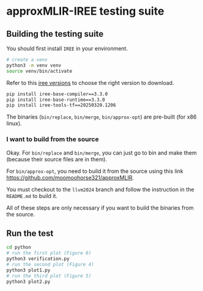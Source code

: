 # approxMLIR-IREE testing suite



## Building the testing suite
You should first install `IREE` in your environment.

```bash
# create a venv
python3 -m venv venv
source venv/bin/activate
```
Refer to this [iree versions](https://iree.dev/developers/general/release-management/) to choose the right version to download.
```bash
pip install iree-base-compiler==3.3.0
pip install iree-base-runtime==3.3.0
pip install iree-tools-tf==20250320.1206
```

The binaries (`bin/replace`, `bin/merge`, `bin/approx-opt`) are pre-built (for x86 linux).

### I want to build from the source

Okay. For `bin/replace` and `bin/merge`, you can just go to bin and make them (because their source files are in them).

For `bin/approx-opt`, you need to build it from the source using this link https://github.com/moomoohorse321/approxMLIR. 

You must checkout to the `llvm2024` branch and follow the instruction in the `README.md` to build it.

All of these steps are only necessary if you want to build the binaries from the source.

## Run the test

```bash
cd python
# run the first plot (Figure 6)
python3 verification.py
# run the second plot (Figure 4)
python3 plot1.py
# run the third plot (Figure 5)
python3 plot2.py
```